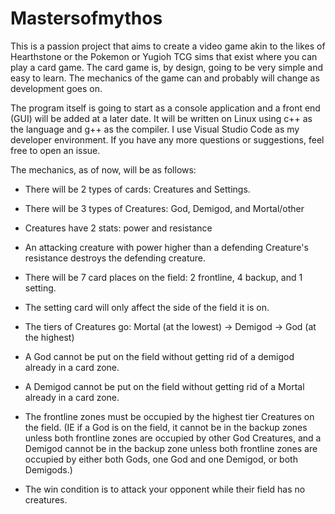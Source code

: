 # Mastersofmythos

This is a passion project that aims to create a video game akin to the likes of Hearthstone or the Pokemon or Yugioh TCG sims that exist where you can play a card game.  The card game is, by design, going to be very simple and easy to learn.  The mechanics of the game can and probably will change as development goes on.

The program itself is going to start as a console application and a front end (GUI) will be added at a later date.  It will be written on Linux using c++ as the language and g++ as the compiler.  I use Visual Studio Code as my developer environment. If you have any more questions or suggestions, feel free to open an issue. 

The mechanics, as of now, will be as follows:

- There will be 2 types of cards: Creatures and Settings. 

- There will be 3 types of Creatures: God, Demigod, and Mortal/other

- Creatures have 2 stats: power and resistance

- An attacking creature with power higher than a defending Creature's resistance destroys the defending creature. 

- There will be 7 card places on the field: 2 frontline, 4 backup, and 1 setting.

- The setting card will only affect the side of the field it is on. 

- The tiers of Creatures go: Mortal (at the lowest) -> Demigod -> God (at the highest)

- A God cannot be put on the field without getting rid of a demigod already in a card zone.

- A Demigod cannot be put on the field without getting rid of a Mortal already in a card zone. 

- The frontline zones must be occupied by the highest tier Creatures on the field. (IE if a God is on the field, it cannot be in the backup zones unless both frontline zones are occupied by other God Creatures, and a Demigod cannot be in the backup zone unless both frontline zones are occupied by either both Gods, one God and one Demigod, or both Demigods.)

- The win condition is to attack your opponent while their field has no creatures. 